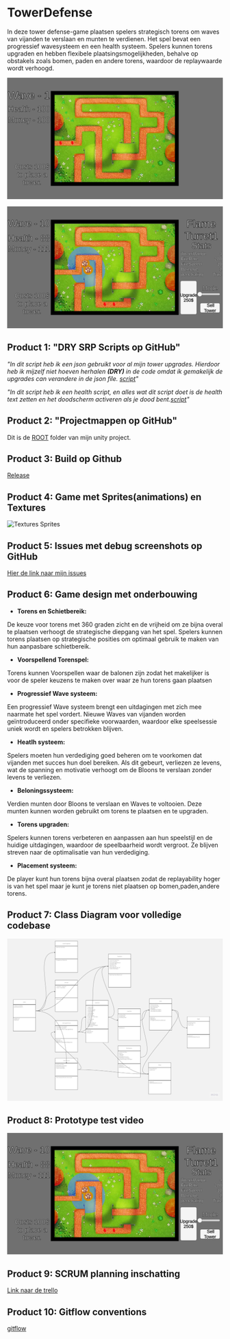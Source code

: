 # TowerDefense

In deze tower defense-game plaatsen spelers strategisch torens om waves van vijanden te verslaan en munten te verdienen. Het spel bevat een progressief wavesysteem en een health systeem. Spelers kunnen torens upgraden en hebben flexibele plaatsingsmogelijkheden, behalve op obstakels zoals bomen, paden en andere torens, waardoor de replaywaarde wordt verhoogd.

![game](ReadMeVisuals/ScreenShotGame-0.png)

![game](ReadMeVisuals/ScreenShotGame-1.png)


## Product 1: "DRY SRP Scripts op GitHub"

*"In dit script heb ik een json gebruikt voor al mijn tower upgrades. Hierdoor heb ik mijzelf niet hoeven herhalen **(DRY)** in de code omdat ik gemakelijk de upgrades can verandere in de json file.
[script](TowerDef/Assets/Scripts/Tower/TowerUpgradesScript.cs)"*

*"In dit script heb ik een health script, en alles wat dit script doet is de health text zetten en het doodscherm activeren als je dood bent.[script](TowerDef/Assets/Scripts/UI/Health.cs)"*

## Product 2: "Projectmappen op GitHub"

Dit is de [ROOT](/TowerDef/Assets) folder van mijn unity project.

## Product 3: Build op Github

[Release](https://github.com/Funadama/TowerDef/releases/tag/Release)

## Product 4: Game met Sprites(animations) en Textures 

![Textures Sprites](ReadMeVisuals/TowerDefGif.gif)

## Product 5: Issues met debug screenshots op GitHub 

[Hier de link naar mijn issues](https://github.com/Funadama/TowerDef/issues/2)

## Product 6: Game design met onderbouwing 

* **Torens en Schietbereik:**

De keuze voor torens met 360 graden zicht en de vrijheid om ze bijna overal te plaatsen verhoogt de strategische diepgang van het spel. Spelers kunnen torens plaatsen op strategische posities om optimaal gebruik te maken van hun aanpasbare schietbereik.

* **Voorspellend Torenspel:**

Torens kunnen Voorspellen waar de balonen zijn zodat het makelijker is voor de speler keuzens te maken over waar ze hun torens gaan plaatsen

* **Progressief Wave systeem:**

Een progressief Wave systeem brengt een uitdagingen met zich mee naarmate het spel vordert. Nieuwe Waves van vijanden worden geïntroduceerd onder specifieke voorwaarden, waardoor elke speelsessie uniek wordt en spelers betrokken blijven.

* **Heatlh systeem:**

Spelers moeten hun verdediging goed beheren om te voorkomen dat vijanden met succes hun doel bereiken. Als dit gebeurt, verliezen ze levens, wat de spanning en motivatie verhoogt om de Bloons te verslaan zonder levens te verliezen.

* **Beloningssysteem:**

Verdien munten door Bloons te verslaan en Waves te voltooien. Deze munten kunnen worden gebruikt om torens te plaatsen en te upgraden.

* **Torens upgraden:**

Spelers kunnen torens verbeteren en aanpassen aan hun speelstijl en de huidige uitdagingen, waardoor de speelbaarheid wordt vergroot. Ze blijven streven naar de optimalisatie van hun verdediging.

* **Placement systeem:**

De player kunt hun torens bijna overal plaatsen zodat de replayability hoger is van het spel maar je kunt je torens niet plaatsen op bomen,paden,andere torens.

## Product 7: Class Diagram voor volledige codebase 

![Code](ReadMeVisuals/Scripts.jpg)

## Product 8: Prototype test video


[![example test video](ReadMeVisuals/ScreenShotGame-1.png)](https://youtu.be/Ng6COyqt0OA)

## Product 9: SCRUM planning inschatting 

[Link naar de trello](https://trello.com/b/MSsn1uiA/towerdef)

## Product 10: Gitflow conventions

[gitflow](https://github.com/Funadama/TowerDef/tree/ResetGame)
